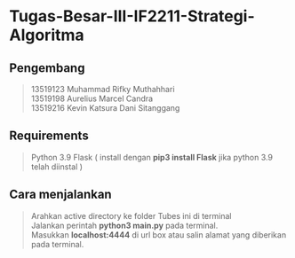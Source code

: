 # Tugas-Besar-III-IF2211-Strategi-Algoritma

## Pengembang
> 13519123 Muhammad Rifky Muthahhari <br>
> 13519198 Aurelius Marcel Candra <br>
> 13519216 Kevin Katsura Dani Sitanggang 

## Requirements
> Python 3.9
> Flask ( install dengan **pip3 install Flask** jika python 3.9 telah diinstal )

## Cara menjalankan
> Arahkan active directory ke folder Tubes ini di terminal <br>
> Jalankan perintah **python3 main.py** pada terminal. <br>
> Masukkan **localhost:4444** di url box atau salin alamat yang diberikan pada terminal.

